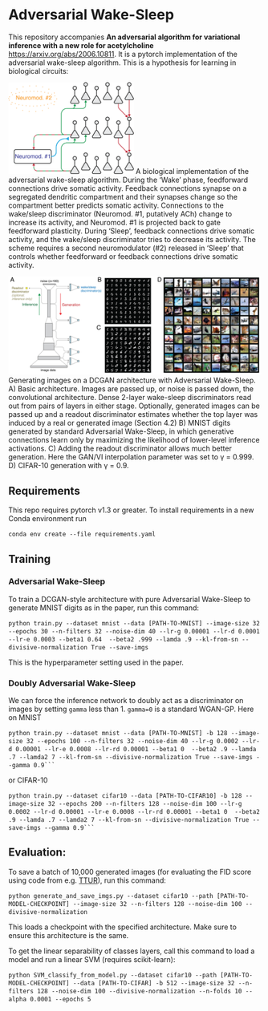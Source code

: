 
# Adversarial Wake-Sleep

This repository accompanies **An adversarial algorithm for variational inference with a new role for acetylcholine** https://arxiv.org/abs/2006.10811. It is a pytorch implementation of the adversarial wake-sleep algorithm. This is a hypothesis for learning in biological circuits:


<img src="figures/bio-schematic.png"  width="250"/>
A biological implementation of the adversarial wake-sleep algorithm. During the ‘Wake’ phase, feedforward connections drive somatic activity. Feedback connections
synapse on a segregated dendritic compartment and their synapses
change so the compartment better predicts somatic activity. Connections to the wake/sleep discriminator (Neuromod. #1, putatively
ACh) change to increase its activity, and Neuromod. #1 is projected
back to gate feedforward plasticity. During ‘Sleep’, feedback connections drive somatic activity, and the wake/sleep discriminator
tries to decrease its activity. The scheme requires a second neuromodulator (#2) released in ‘Sleep’ that controls whether feedforward
or feedback connections drive somatic activity.



![](figures/dcgan-schematic-01.png)
Generating images on a DCGAN architecture with Adversarial Wake-Sleep. A) Basic
architecture. Images are passed up, or noise is passed down, the convolutional architecture. Dense
2-layer wake-sleep discriminators read out from pairs of layers in either stage. Optionally, generated
images can be passed up and a readout discriminator estimates whether the top layer was induced
by a real or generated image (Section 4.2) B) MNIST digits generated by standard Adversarial
Wake-Sleep, in which generative connections learn only by maximizing the likelihood of lower-level
inference activations. C) Adding the readout discriminator allows much better generation. Here the
GAN/VI interpolation parameter was set to γ = 0.999. D) CIFAR-10 generation with γ = 0.9.


## Requirements

This repo requires pytorch v1.3 or greater. To install requirements in a new Conda environment run

```setup
conda env create --file requirements.yaml
```

## Training

### Adversarial Wake-Sleep

To train a DCGAN-style architecture with pure Adversarial Wake-Sleep to generate MNIST digits as in the paper, run this command:

```train
python train.py --dataset mnist --data [PATH-TO-MNIST] --image-size 32 --epochs 30 --n-filters 32 --noise-dim 40 --lr-g 0.00001 --lr-d 0.0001 --lr-e 0.0003 --beta1 0.64  --beta2 .999 --lamda .9 --kl-from-sn --divisive-normalization True --save-imgs
```

This is the hyperparameter setting used in the paper.

### Doubly Adversarial Wake-Sleep

We can force the inference network to doubly act as a discriminator on images by setting `gamma` less than 1. `gamma=0` is a standard WGAN-GP.
Here on MNIST
```train
python train.py --dataset mnist --data [PATH-TO-MNIST] -b 128 --image-size 32 --epochs 100 --n-filters 32 --noise-dim 40 --lr-g 0.0002 --lr-d 0.00001 --lr-e 0.0008 --lr-rd 0.00001 --beta1 0  --beta2 .9 --lamda .7 --lamda2 7 --kl-from-sn --divisive-normalization True --save-imgs --gamma 0.9```
```
or CIFAR-10
```train
python train.py --dataset cifar10 --data [PATH-TO-CIFAR10] -b 128 --image-size 32 --epochs 200 --n-filters 128 --noise-dim 100 --lr-g 0.0002 --lr-d 0.00001 --lr-e 0.0008 --lr-rd 0.00001 --beta1 0  --beta2 .9 --lamda .7 --lamda2 7 --kl-from-sn --divisive-normalization True --save-imgs --gamma 0.9```
```
## Evaluation:

To save a batch of 10,000 generated images (for evaluating the FID score using code from e.g. [TTUR](https://github.com/bioinf-jku/TTUR)), run this command:

```eval
python generate_and_save_imgs.py --dataset cifar10 --path [PATH-TO-MODEL-CHECKPOINT] --image-size 32 --n-filters 128 --noise-dim 100 --divisive-normalization
```
This loads a checkpoint with the specified architecture. Make sure to ensure this architecture is the same.

To get the linear separability of classes layers, call this command to load a model and run a linear SVM (requires scikit-learn):
```
python SVM_classify_from_model.py --dataset cifar10 --path [PATH-TO-MODEL-CHECKPOINT] --data [PATH-TO-CIFAR] -b 512 --image-size 32 --n-filters 128 --noise-dim 100 --divisive-normalization --n-folds 10 --alpha 0.0001 --epochs 5
```
